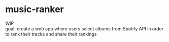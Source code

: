 # music-ranker
WIP  
goal: create a web app where users select albums from Spotify API in order to rank their tracks and share their rankings  

